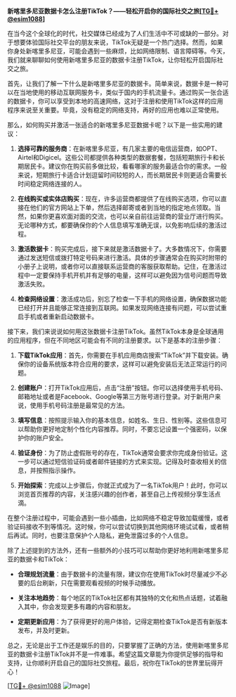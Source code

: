 **新喀里多尼亚数据卡怎么注册TikTok？——轻松开启你的国际社交之旅[[TG💪+ @esim1088](https://t.me/s/esim1088)]**

在当今这个全球化的时代，社交媒体已经成为了人们生活中不可或缺的一部分。对于想要体验国际社交平台的朋友来说，TikTok无疑是一个热门选择。然而，如果你身处新喀里多尼亚，可能会遇到一些麻烦，比如网络限制、语言障碍等。今天，我们就来聊聊如何使用新喀里多尼亚的数据卡注册TikTok，让你轻松开启国际社交之旅。

首先，让我们了解一下什么是新喀里多尼亚的数据卡。简单来说，数据卡是一种可以在当地使用的移动互联网服务卡，类似于国内的手机流量卡。通过购买一张合适的数据卡，你可以享受到本地的高速网络，这对于注册和使用TikTok这样的应用程序来说至关重要。毕竟，没有稳定的网络支持，再好的应用也难以正常使用。

那么，如何购买并激活一张适合的新喀里多尼亚数据卡呢？以下是一些实用的建议：

1. **选择可靠的服务商**：在新喀里多尼亚，有几家主要的电信运营商，如OPT、Airtel和Digicel。这些公司都提供各种类型的数据套餐，包括短期旅行卡和长期居民卡。建议你在购买前多做比较，看看哪家的服务最适合你的需求。一般来说，短期旅行卡适合计划逗留时间较短的人，而长期居民卡则更适合需要长时间稳定网络连接的人。

2. **在线购买或实体店购买**：现在，许多运营商都提供了在线购买选项，你可以直接在他们的官方网站上下单，然后选择邮寄或者到当地的指定地点领取。当然，如果你更喜欢面对面的交流，也可以亲自前往运营商的营业厅进行购买。无论哪种方式，都要确保你的个人信息填写准确无误，以免影响后续的激活过程。

3. **激活数据卡**：购买完成后，接下来就是激活数据卡了。大多数情况下，你需要通过发送短信或拨打特定号码来进行激活。具体的步骤通常会在购买时附带的小册子上说明，或者你可以直接联系运营商的客服获取帮助。记住，在激活过程中一定要保持手机开机并有足够的电量，这样可以避免因为信号问题而导致激活失败。

4. **检查网络设置**：激活成功后，别忘了检查一下手机的网络设置，确保数据功能已经打开并且能够正常连接到互联网。如果发现网络连接有问题，可以尝试重启手机或者重新启动数据卡。

接下来，我们来说说如何用这张数据卡注册TikTok。虽然TikTok本身是全球通用的应用程序，但在不同地区可能会有不同的注册要求。以下是基本的注册步骤：

1. **下载TikTok应用**：首先，你需要在手机应用商店搜索“TikTok”并下载安装。确保你的设备系统版本符合应用的要求，这样可以避免安装后无法正常运行的问题。

2. **创建账户**：打开TikTok应用后，点击“注册”按钮。你可以选择使用手机号码、邮箱地址或者是Facebook、Google等第三方账号进行登录。对于新用户来说，使用手机号码注册是最常见的方法。

3. **填写信息**：按照提示输入你的基本信息，如姓名、生日、性别等。这些信息可以帮助你更好地定制个性化内容推荐。同时，不要忘记设置一个强密码，以保护你的账户安全。

4. **验证身份**：为了防止虚假账号的存在，TikTok通常会要求你完成身份验证。这一步可以通过短信验证码或者邮件链接的方式来实现。记得及时查收相关的信息，并按照指示操作。

5. **开始探索**：完成以上步骤后，你就正式成为了一名TikTok用户！此时，你可以浏览首页推荐的内容，关注感兴趣的创作者，甚至自己上传视频分享生活点滴。

在整个注册过程中，可能会遇到一些小插曲，比如网络不稳定导致加载缓慢，或者验证码接收不到等情况。这时候，你可以尝试切换到其他网络环境试试看，或者稍后再试。同时，也要注意保护个人隐私，避免泄露过多的个人信息。

除了上述提到的方法外，还有一些额外的小技巧可以帮助你更好地利用新喀里多尼亚的数据卡和TikTok：

- **合理规划流量**：由于数据卡的流量有限，建议你在使用TikTok时尽量减少不必要的后台刷新，只在需要观看视频的时候手动播放。
  
- **关注本地趋势**：每个地区的TikTok社区都有其独特的文化和热点话题，试着融入其中，你会发现更多有趣的内容和朋友。

- **定期更新应用**：为了获得更好的用户体验，记得定期检查TikTok是否有新版本发布，并及时更新。

总之，无论是出于工作还是娱乐的目的，只要掌握了正确的方法，使用新喀里多尼亚的数据卡注册TikTok并不是一件难事。希望这篇文章能为你提供足够的指导和支持，让你顺利开启自己的国际社交旅程。最后，祝你在TikTok的世界里玩得开心！

[[TG💪+ @esim1088](https://t.me/s/esim1088) ![Image](https://i.postimg.cc/4NQfJmqS/Snipaste-2025-05-13-00-14-12.png)]